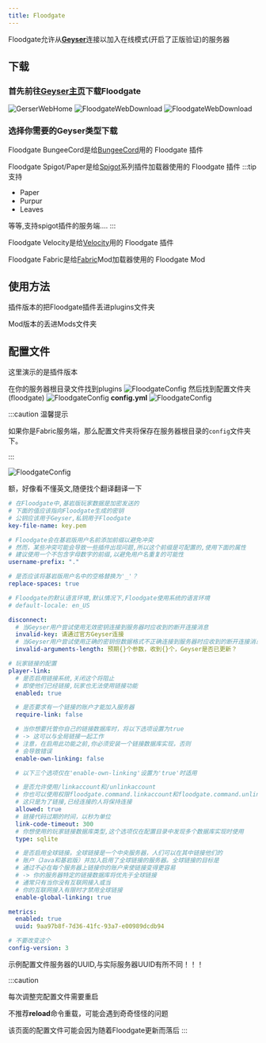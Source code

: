 ```yaml
---
title: Floodgate
---
```


Floodgate允许从[**Geyser**](https://geysermc.org/)连接以加入在线模式(开启了正版验证)的服务器

## 下载

### 首先前往[Geyser主页](https://geysermc.org/)下载Floodgate

![GerserWebHome](../../../static/img/pages/GeyserWeb-1.png)
![FloodgateWebDownload](../../../static/img/pages/FloodgateWeb-0.png)
![FloodgateWebDownload](../../../static/img/pages/FloodgateWeb-1.png)

### 选择你需要的Geyser类型下载

Floodgate BungeeCord是给[BungeeCord](https://github.com/SpigotMC/BungeeCord)用的 Floodgate 插件

Floodgate Spigot/Paper是给[Spigot](https://www.spigotmc.org)系列插件加载器使用的 Floodgate 插件
:::tip 支持

- Paper
- Purpur
- Leaves

等等,支持spigot插件的服务端....
:::

Floodgate Velocity是给[Velocity](https://papermc.io/software/velocity)用的 Floodgate 插件

Floodgate Fabric是给[Fabric](https://fabricmc.net)Mod加载器使用的 Floodgate Mod

## 使用方法

插件版本的把Floodgate插件丢进plugins文件夹

Mod版本的丢进Mods文件夹

## 配置文件

这里演示的是插件版本

在你的服务器根目录文件找到plugins
![FloodgateConfig](../../../static/img/pages/FloodgateConfig-1.png)
然后找到配置文件夹(floodgate)
![FloodgateConfig](../../../static/img/pages/FloodgateConfig-2.png)
**config.yml**
![FloodgateConfig](../../../static/img/pages/FloodgateConfig-3.png)

:::caution 温馨提示

如果你是Fabric服务端，那么配置文件夹将保存在服务器根目录的`config`文件夹下。

:::

![FloodgateConfig](../../../static/img/pages/FloodgateConfig-4.png)

额，好像看不懂英文,随便找个翻译翻译一下

``` yml
# 在Floodgate中,基岩版玩家数据是加密发送的
# 下面的值应该指向Floodgate生成的密钥
# 公钥应该用于Geyser,私钥用于Floodgate
key-file-name: key.pem

# Floodgate会在基岩版用户名前添加前缀以避免冲突
# 然而，某些冲突可能会导致一些插件出现问题,所以这个前缀是可配置的,使用下面的属性
# 建议使用一个不包含字母数字的前缀,以避免用户名重复的可能性
username-prefix: "."

# 是否应该将基岩版用户名中的空格替换为'_'？
replace-spaces: true

# Floodgate的默认语言环境,默认情况下,Floodgate使用系统的语言环境
# default-locale: en_US

disconnect:
  # 当Geyser用户尝试使用无效密钥连接到服务器时应收到的断开连接消息
  invalid-key: 请通过官方Geyser连接
  # 当Geyser用户尝试使用正确的密钥但数据格式不正确连接到服务器时应收到的断开连接消息
  invalid-arguments-length: 预期{}个参数，收到{}个，Geyser是否已更新？

# 玩家链接的配置
player-link:
  # 是否启用链接系统,关闭这个将阻止
  # 即使他们已经链接,玩家也无法使用链接功能
  enabled: true

  # 是否要求有一个链接的账户才能加入服务器
  require-link: false

  # 当你想要托管你自己的链接数据库时，将以下选项设置为true
  # -> 这可以与全局链接一起工作
  # 注意，在启用此功能之前,你必须安装一个链接数据库实现，否则
  # 会导致错误
  enable-own-linking: false

  # 以下三个选项仅在'enable-own-linking'设置为'true'时适用

  # 是否允许使用/linkaccount和/unlinkaccount
  # 你也可以使用权限floodgate.command.linkaccount和floodgate.command.unlinkaccount允许特定人员使用这些命令
  # 这只是为了链接,已经连接的人将保持连接
  allowed: true
  # 链接代码过期的时间，以秒为单位
  link-code-timeout: 300
  # 你想使用的玩家链接数据库类型,这个选项仅在配置目录中发现多个数据库实现时使用
  type: sqlite

  # 是否启用全球链接。全球链接是一个中央服务器，人们可以在其中链接他们的
  # 账户（Java和基岩版）并加入启用了全球链接的服务器。全球链接的目标是
  # 通过不必在每个服务器上链接你的账户来使链接变得更容易
  # -> 你的服务器特定的链接数据库将优先于全球链接
  # 通常只有当你没有互联网接入或当
  # 你的互联网接入有限时才禁用全球链接
  enable-global-linking: true

metrics:
  enabled: true
  uuid: 9aa97b8f-7d36-41fc-93a7-e00989dcdb94

# 不要改变这个
config-version: 3
```

示例配置文件服务器的UUID,与实际服务器UUID有所不同！！！

:::caution

每次调整完配置文件需要重启

不推荐**reload**命令重载，可能会遇到奇奇怪怪的问题

该页面的配置文件可能会因为随着Floodgate更新而落后
:::

